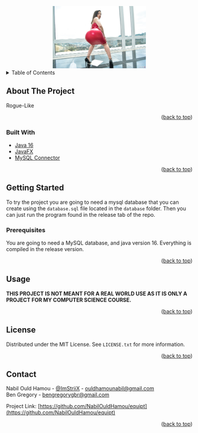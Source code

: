 <div align="center">
<img src="https://github.com/BenGregory23/Umbrella/blob/master/core/assets/img/damn.jpeg?raw=true" width="50%"/>
</div>

<!-- TABLE OF CONTENTS -->
<details>
  <summary>Table of Contents</summary>
  <ol>
    <li>
      <a href="#about-the-project">About The Project</a>
      <ul>
        <li><a href="#built-with">Built With</a></li>
      </ul>
    </li>
    <li>
      <a href="#getting-started">Getting Started</a>
      <ul>
        <li><a href="#prerequisites">Prerequisites</a></li>
      </ul>
    </li>
    <li><a href="#usage">Usage</a></li>
    <li><a href="#license">License</a></li>
    <li><a href="#contact">Contact</a></li>
  </ol>
</details>



<!-- ABOUT THE PROJECT -->
## About The Project
Rogue-Like

<p align="right">(<a href="#top">back to top</a>)</p>



### Built With

* [Java 16](https://openjdk.java.net/)
* [JavaFX](https://openjfx.io/)
* [MySQL Connector](https://mvnrepository.com/artifact/mysql/mysql-connector-java/5.1.13)

<p align="right">(<a href="#top">back to top</a>)</p>



<!-- GETTING STARTED -->
## Getting Started

To try the project you are going to need a mysql database that you can create using the `database.sql` file located in
the `database` folder. Then you can just run the program found in the release tab of the repo.

### Prerequisites

You are going to need a MySQL database, and java version 16.
Everything is compiled in the release version.

<p align="right">(<a href="#top">back to top</a>)</p>

<!-- USAGE EXAMPLES -->
## Usage

**THIS PROJECT IS NOT MEANT FOR A REAL WORLD USE AS IT IS ONLY A PROJECT FOR MY COMPUTER SCIENCE COURSE.**

<p align="right">(<a href="#top">back to top</a>)</p>


<!-- LICENSE -->
## License

Distributed under the MIT License. See `LICENSE.txt` for more information.

<p align="right">(<a href="#top">back to top</a>)</p>



<!-- CONTACT -->
## Contact

Nabil Ould Hamou - [@ImStriiX](https://twitter.com/ImStriiX) - ouldhamounabil@gmail.com <br>
Ben Gregory - bengregorygbr@gmail.com

Project Link: [https://github.com/NabilOuldHamou/equipt](https://github.com/NabilOuldHamou/equipt)

<p align="right">(<a href="#top">back to top</a>)</p>
